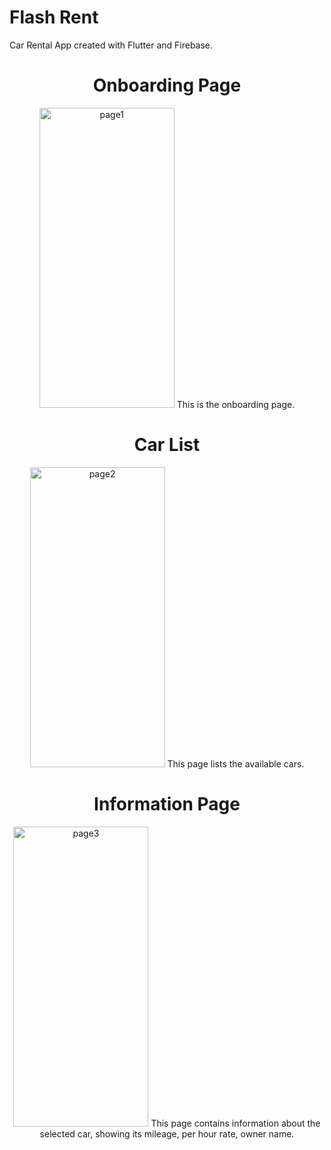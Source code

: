 # Flash Rent

Car Rental App created with Flutter and Firebase.
<center>

# Onboarding Page
<img width="216" height="480" alt="page1" src="https://github.com/user-attachments/assets/91e88769-3633-4d6e-bbde-99e90eb126c9" />
This is the onboarding page.

# Car List
<img width="216" height="480" alt="page2" src="https://github.com/user-attachments/assets/23a71549-7424-4f84-9f86-079ac9e2b91b" />
This page lists the available cars.

# Information Page
<img width="216" height="480" alt="page3" src="https://github.com/user-attachments/assets/4b1c663f-fddf-46a6-b7c2-608640dd37ae" />
This page contains information about the selected car, showing its mileage, per hour rate, owner name.

</center>
